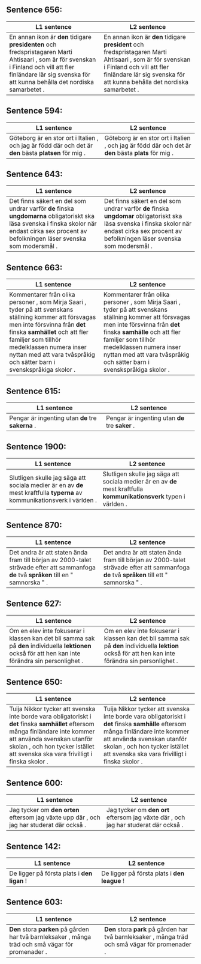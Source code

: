 ## Sentence 656:
L1 sentence | L2 sentence
--- | ---
En annan ikon är **den** tidigare **presidenten** och fredspristagaren Marti Ahtisaari , som är för svenskan i Finland och vill att fler finländare lär sig svenska för att kunna behålla det nordiska samarbetet . | En annan ikon är **den** tidigare **president** och fredspristagaren Marti Ahtisaari , som är för svenskan i Finland och vill att fler finländare lär sig svenska för att kunna behålla det nordiska samarbetet .


## Sentence 594:
L1 sentence | L2 sentence
--- | ---
Göteborg är en stor ort i Italien , och jag är född där och det är **den** bästa **platsen** för mig . | Göteborg är en stor ort i Italien , och jag är född där och det är **den** bästa **plats** för mig .


## Sentence 643:
L1 sentence | L2 sentence
--- | ---
Det finns säkert en del som undrar varför **de** finska **ungdomarna** obligatoriskt ska läsa svenska i finska skolor när endast cirka sex procent av befolkningen läser svenska som modersmål . | Det finns säkert en del som undrar varför **de** finska **ungdomar** obligatoriskt ska läsa svenska i finska skolor när endast cirka sex procent av befolkningen läser svenska som modersmål .


## Sentence 663:
L1 sentence | L2 sentence
--- | ---
Kommentarer från olika personer , som Mirja Saari , tyder på att svenskans ställning kommer att försvagas men inte försvinna från **det** finska **samhället** och att fler familjer som tillhör medelklassen numera inser nyttan med att vara tvåspråkig och sätter barn i svenskspråkiga skolor . | Kommentarer från olika personer , som Mirja Saari , tyder på att svenskans ställning kommer att försvagas men inte försvinna från **det** finska **samhälle** och att fler familjer som tillhör medelklassen numera inser nyttan med att vara tvåspråkig och sätter barn i svenskspråkiga skolor .


## Sentence 615:
L1 sentence | L2 sentence
--- | ---
Pengar är ingenting utan **de** tre **sakerna** . | Pengar är ingenting utan **de** tre **saker** .


## Sentence 1900:
L1 sentence | L2 sentence
--- | ---
Slutligen skulle jag säga att sociala medier är en av **de** mest kraftfulla **typerna** av kommunikationsverk i världen . | Slutligen skulle jag säga att sociala medier är en av **de** mest kraftfulla **kommunikationsverk** typen i världen .


## Sentence 870:
L1 sentence | L2 sentence
--- | ---
Det andra är att staten ända fram till början av 2000-talet strävade efter att sammanfoga **de** två **språken** till en " samnorska " . | Det andra är att staten ända fram till början av 2000-talet strävade efter att sammanfoga **de** två **språken** till ett " samnorska " .


## Sentence 627:
L1 sentence | L2 sentence
--- | ---
Om en elev inte fokuserar i klassen kan det bli samma sak på **den** individuella **lektionen** också för att hen kan inte förändra sin personlighet . | Om en elev inte fokuserar i klassen kan det bli samma sak på **den** individuella **lektion** också för att hen kan inte förändra sin personlighet .


## Sentence 650:
L1 sentence | L2 sentence
--- | ---
Tuija Nikkor tycker att svenska inte borde vara obligatoriskt i **det** finska **samhället** eftersom många finländare inte kommer att använda svenskan utanför skolan , och hon tycker istället att svenska ska vara frivilligt i finska skolor . | Tuija Nikkor tycker att svenska inte borde vara obligatoriskt i **det** finska **samhälle** eftersom många finländare inte kommer att använda svenskan utanför skolan , och hon tycker istället att svenska ska vara frivilligt i finska skolor .


## Sentence 600:
L1 sentence | L2 sentence
--- | ---
Jag tycker om **den** **orten** eftersom jag växte upp där , och jag har studerat där också . | Jag tycker om **den** **ort** eftersom jag växte där , och jag har studerat där också .


## Sentence 142:
L1 sentence | L2 sentence
--- | ---
De ligger på första plats i **den** **ligan** ! | De ligger på första plats i **den** **league** !


## Sentence 603:
L1 sentence | L2 sentence
--- | ---
**Den** stora **parken** på gården har två barnleksaker , många träd och små vägar för promenader . | **Den** stora **park** på gården har två barnleksaker , många träd och små vägar för promenader .


